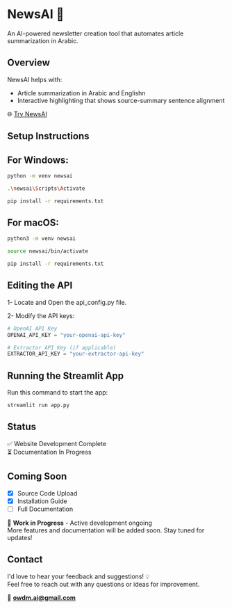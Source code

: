 # NewsAI 📰

An AI-powered newsletter creation tool that automates article summarization in Arabic.

## Overview

NewsAI helps with:
- Article summarization in Arabic and Englishn
- Interactive highlighting that shows source-summary sentence alignment

🌐 [Try NewsAI](https://newsai.up.railway.app/)
## Setup Instructions

## For Windows:

```bash
python -m venv newsai

.\newsai\Scripts\Activate

pip install -r requirements.txt

```
## For macOS:

```bash
python3 -m venv newsai

source newsai/bin/activate

pip install -r requirements.txt

```

## Editing the API
1- Locate and Open the api_config.py file.

2- Modify the API keys:
```python
# OpenAI API Key
OPENAI_API_KEY = "your-openai-api-key"

# Extractor API Key (if applicable)
EXTRACTOR_API_KEY = "your-extractor-api-key"
```

## Running the Streamlit App

Run this command to start the app:

```bash
streamlit run app.py
```

## Status

✅ Website Development Complete  
⏳ Documentation In Progress  

## Coming Soon
- [x] Source Code Upload
- [x] Installation Guide
- [ ] Full Documentation

🚧 **Work in Progress** - Active development ongoing  
More features and documentation will be added soon. Stay tuned for updates!

## Contact

I'd love to hear your feedback and suggestions! 💡  
Feel free to reach out with any questions or ideas for improvement.

📧 **owdm.ai@gmail.com**


